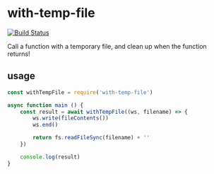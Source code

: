 # with-temp-file

[![Build Status](https://travis-ci.org/fabiosantoscode/with-temp-file.svg?branch=master)](https://travis-ci.org/fabiosantoscode/with-temp-file)

Call a function with a temporary file, and clean up when the function returns!

## usage

```javascript
const withTempFile = require('with-temp-file')

async function main () {
    const result = await withTempFile((ws, filename) => {
        ws.write(fileContents())
        ws.end()

        return fs.readFileSync(filename) + ''
    })

    console.log(result)
}
```
